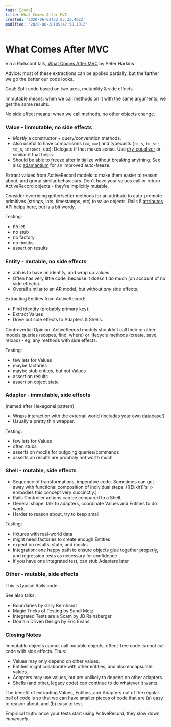 ```yaml
---
tags: [code]
title: What Comes After MVC
created: '2020-06-03T22:05:23.402Z'
modified: '2020-06-28T05:47:50.101Z'
---
```


# What Comes After MVC

Via a Railsconf talk, [What Comes After MVC](https://www.youtube.com/watch?v=uFpXKLSREQo) by Peter Harkins.

Advice: most of these extractions can be applied partially, but the farther we go the better our code looks.

Goal: Split code based on two axes, mutability & side effects. 

Immutable means: when we call methods on it with the same arguments, we get the same results.

No side effect means: when we call methods, no other objects change.

### Value - immutable, no side effects

- _Mostly_ a constructor + query/converstion methods.
- Also useful to have comparisons (`==`, `<=>`) and typecasts (`to_s`, `to_str`, `to_a`, `inspect`, etc). Delegate if that makes sense. Use [dry-equalizer](https://github.com/dry-rb/dry-equalizer) or similar if that helps.
- Should be able to freeze after initialize without breaking anything. See also [adamantium](https://github.com/dkubb/adamantium) for an improved auto-freeze.

Extract values from ActiveRecord models to make them easier to reason about, and group similar behaviours. Don't have your values call or return ActiveRecord objects - they're implicitly mutable.

Consider overriding getter/setter methods for an attribute to auto-promote primitives (strings, ints, timestamps, etc) to value objects. Rails 5 [attributes API](https://api.rubyonrails.org/classes/ActiveRecord/Attributes/ClassMethods.html) helps here, but is a bit wordy.

Testing:
- no let
- no stub
- no factory
- no mocks
- assert on results


### Entity - mutable, no side effects

- Job is to have an identity, and wrap up values.
- Often has very little code, because it doesn't _do_ much (on account of no side effects).
- Overall similar to an AR model, but without _any_ side effects.

Extracting Entities from ActiveRecord:
- Find identity (probably primary key).
- Extract Values
- Drive out side effects to Adapters & Shells.

Controvertial Opinion: ActiveRecord models shouldn't call their or other models queries (scopes, find, where) or lifecycle methods (create, save, reload) - eg. any methods with side effects.

Testing:
- few lets for Values
- maybe factories
- maybe stub entites, but not Values
- assert on results
- assert on object state


### Adapter - immutable, side effects

(named after Hexagonal pattern)

- Wraps interaction with the external world (includes your own database!)
- Usually a pretty thin wrapper.

Testing:
- few lets for Values
- often stubs
- asserts on mocks for outgoing queries/commands
- asserts on results are probbaly not worth much


### Shell - mutable, side effects

- Sequence of transformations, imperative code. Sometimes can get away with functional composition of individual steps. ([[Elixir]]'s `|>` embodies this concept very succinctly.)
- Rails Controller actions can be compared to a Shell.
- General shape: talk to adapters, coordinate Values and Entities to do work.
- Harder to reason about, try to keep small.

Testing:
- fixtures with real-world data
- might need factories to create enough Entities
- expect on results, state, and mocks
- Integration: one happy path to ensure objects glue together properly, and regression tests as necessary for confidence
- if you have one integrated test, can stub Adapters later


### Other - mutable, side effects

This is typical Rails code.

See also talks:
- Boundaries by Gary Bernhardt
- Magic Tricks of Testing by Sandi Metz
- Integrated Tests are a Scam by JB Rainsberger
- Domain Driven Design by Eric Evans


### Closing Notes

Immutable objects cannot call mutable objects, effect-free code cannot call code with side effects. Thus:

- Values may only depend on other values.
- Entities might collaborate with other entities, and also encapsulate values.
- Adapters may use values, but are unlikely to depend on other adapters.
- Shells (and other, legacy code) can continue to do whatever it wants.

The benefit of extracting Values, Entities, and Adapters out of the regular ball of code is so that we can have smaller pieces of code that are (a) easy to reason about, and (b) easy to test.

Empirical truth: once your tests start using ActiveRecord, they slow down _immensely_.





